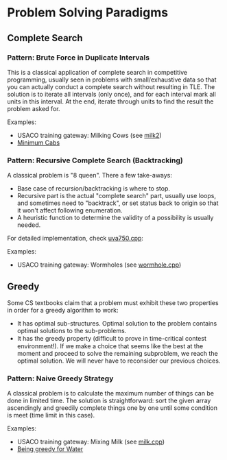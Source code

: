 # Problem Solving Paradigms
## Complete Search

### Pattern: Brute Force in Duplicate Intervals
This is a classical application of complete search in competitive programming, usually seen in problems with small/exhaustive data so that you can actually conduct a complete search without resulting in TLE. The solution is to iterate all intervals (only once), and for each interval mark all units in this interval. At the end, iterate through units to find the result the problem asked for.

Examples:
- USACO training gateway: Milking Cows (see [milk2](../ACM/usaco/training/milk2.cpp))
- [Minimum Cabs](https://www.hackerearth.com/practice/algorithms/greedy/basics-of-greedy-algorithms/practice-problems/algorithm/minimum-cabs-0798cfa5/)

### Pattern: Recursive Complete Search (Backtracking)
A classical problem is "8 queen". There a few take-aways:
- Base case of recursion/backtracking is where to stop.
- Recursive part is the actual "complete search" part, usually use loops, and sometimes need to "backtrack", or set status back to origin so that it won't affect following enumeration.
- A heuristic function to determine the validity of a possibility is usually needed. 

For detailed implementation, check [uva750.cpp](../ACM/uva/uva750.cpp):

Examples:
- USACO training gateway: Wormholes (see [wormhole.cpp](../ACM/usaco/training/wormhole.cpp))

## Greedy
Some CS textbooks claim that a problem must exhibit these two properties in order for a greedy algorithm to work:
- It has optimal sub-structures. Optimal solution to the problem contains optimal solutions to the sub-problems.
- It has the greedy property (diﬃcult to prove in time-critical contest environment!). If we make a choice that seems like the best at the moment and proceed to solve the remaining subproblem, we reach the optimal solution. We will never have to reconsider our previous choices.

### Pattern: Naive Greedy Strategy
A classical problem is to calculate the maximum number of things can be done in limited time. The solution is straightforward: sort the given array ascendingly and greedily complete things one by one until some condition is meet (time limit in this case).

Examples:
- USACO training gateway: Mixing Milk (see [milk.cpp](../ACM/usaco/training/milk.cpp))
- [Being greedy for Water](https://www.hackerearth.com/practice/algorithms/greedy/basics-of-greedy-algorithms/tutorial/)
